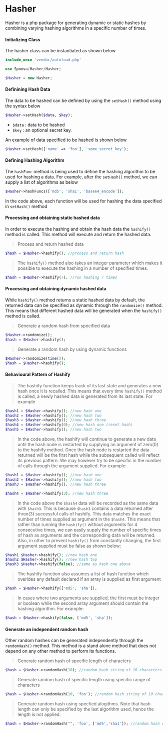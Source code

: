 # Hasher 

Hasher is a php package for generating dynamic or static hashes by combining varying hashing algorithms in a specific number of times.

#### Initializing Class 

The hasher class can be instantiated as shown below 

```php
include_once 'vendor/autoload.php'

use Spoova/Hasher/Hasher;

$Hasher = new Hasher;
```

#### Definining Hash Data

The data to be hashed can be defined by using the ```setHash()``` method using the syntax below

```php 
$Hasher->setHash($data, $key);
```

  + ```$data``` : data to be hashed 
  + ```$key``` : an optional secret key.  

An example of data specified to be hashed is shown below 

```php 
$Hasher->setHash(['name' => 'foo'], 'some_secret_key');
```

#### Defining Hashing Algorithm 

The ```hashFunc``` method is being used to define the hashing algorithm to be used for hashing a data. For example, after the ```setHash()``` method, we can supply a list of algorithms as below

```php
$Hasher->hashFuncs(['md5', 'sha1', 'base64_encode']);
```

In the code above, each function will be used for hashing the data specified in ```setHash()``` method

#### Processing and obtaining static hashed data 

In order to execute the hashing and obtain the hash data the ```hashify()``` method is called. This method will execute and return the hashed data. 

   > Process and return hashed data
   ```php 
   $hash = $Hasher->hashify(); //process and return hash
   ```

   > The ```hashify()``` method also takes an integer parameter which makes it possible to execute the hashing in a number of specified times.
   ```php 
   $hash = $Hasher->hashify(7); //run hashing 7 times
   ```

#### Processing and obtaining dynamic hashed data 

While ```hashify()``` method returns a static hashed data by default, the returned data can be specified as dynamic through the ```randomize()``` method. This means that different hashed data will be generated when the ```hashify()``` method is called. 

   > Generate a random hash from specified data
   ```php 
   $Hasher->randomize();
   $hash = $Hasher->hashify(); 
   ```

   > Generate a random hash by using dynamic functions
   ```php 
   $Hasher->randomize(time());
   $hash = $Hasher->hashify();
   ```
   
#### Behavioural Pattern of Hashify

   > The hashify function keeps track of its last state and generates a new hash once it is recalled. This means that every time ```hashify()``` method is called, a newly hashed data is generated from its last state. For example 

   ```php 
   $hash1 = $Hasher->hashify(); //new hash one
   $hash2 = $Hasher->hashify(); //new hash two
   $hash3 = $Hasher->hashify(); //new hash three 
   $hash4 = $Hasher->hashify(0); //new hash one (reset hash)
   $hash5 = $Hasher->hashify(); //new hash two
   ```

   > In the code above, the hashify will continue to generate a new data until the hash node is restarted by supplying an argument of zero(0) to the hashify method. Once the hash node is restarted the data returned will be the first hash while the subsequent called will reflect its previous pattern. We may however try to be specific in the number of calls through the argument supplied. For example: 

   ```php 
   $hash1 = $Hasher->hashify(); //new hash one
   $hash2 = $Hasher->hashify(); //new hash two
   $hash3 = $Hasher->hashify(); //new hash three 
   
   $hash4 = $Hasher->hashify(3); //new hash three
   ```

   > In the code above the ```$hash4``` data will be recorded as the same data with ```$hash3```. This is because ```$hash3``` contains a data returned after three(3) successful calls of hashify. This data matches the exact number of times supplied as argument in the ```$hash4```. This means that rather than running the ```hashify()``` without arguments for 4 consecutive times, we can easily supply the number of specific times of hash as arguments and the corresponding data will be returned. Also, in other to prevent `hashify()` from constantly changing, the first argument supplied must be false as shown below:
   ```php 
   $hash1 $Hasher->hashify(); //new hash one
   $hash2 $Hasher->hashify(); //new hash twp
   $hash3 $Hasher->hashify(false); //same as hash one above
   ```

   > The hashify function also assumes a list of hash function which overides any default declared if an array is supplied as first argument 
   ```php 
   $hash = $Hasher->hashify(['md5', 'sha']);
   ```

   > In cases where two arguments are supplied, the first must be integer or boolean while the second array argument should contain the hashing algorithm. For example:
   ```php 
   $hash = $Hasher->hashify(false, ['md5', 'sha']);
   ```
   
#### Generate an independent random hash  

Other random hashes can be generated independently through the ```randomHash()``` method. This method is a stand alone method that does not depend on any other method to perform its functions. 

   > Generate random hash of specific length of characters 
   ```php 
   $hash = $Hasher->randomHash(10); //random hash string of 10 characters
   ``` 

   > Generate random hash of specific length using specific range of characters 
   ```php 
   $hash = $Hasher->randomHash(10, 'foo'); //random hash string of 10 characters using characters in 'foo' only
   ``` 

   > Generate random hash using specfied alogithms. Note that hash length can only be specified by the last algorithm used, hence the length is not applied.
   ```php 
   $hash = $Hasher->randomHash("", 'foo', ['md5','sha1']); //random hash of 'foo' using specified functions.
   ``` 